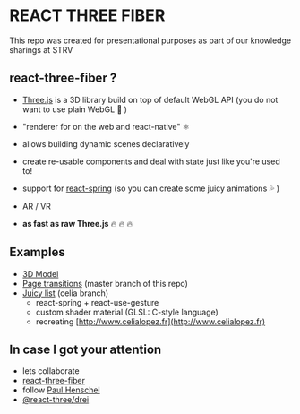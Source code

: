 # REACT THREE FIBER

This repo was created for presentational purposes as part of our knowledge sharings at STRV

## react-three-fiber ?

- [Three.js](https://threejs.org) is a 3D library build on top of default WebGL API (you do not want to use plain WebGL 😬 )

- "renderer for on the web and react-native" ⚛

- allows building dynamic scenes declaratively

- create re-usable components and deal with state just like you're used to!

- support for [react-spring](https://react-spring.io) (so you can create some juicy animations 💦 )

- AR / VR

- **as fast as raw Three.js** 🔥 🔥 🔥

## Examples

- [3D Model](https://zdenkoklain.com)
- [Page transitions](https://three-playground.vercel.app/knot) (master branch of this repo)
- [Juicy list](https://aberrant.computer) (celia branch)
  - react-spring + react-use-gesture
  - custom shader material (GLSL: C-style language)
  - recreating [http://www.celialopez.fr](http://www.celialopez.fr)

## In case I got your attention

- lets collaborate
- [react-three-fiber](https://github.com/pmndrs/react-three-fiber)
- follow [Paul Henschel](https://twitter.com/0xca0a)
- [@react-three/drei](https://github.com/pmndrs/drei)
